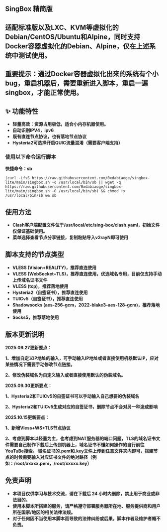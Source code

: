 ## **SingBox 精简版**

## 适配标准版以及LXC、KVM等虚拟化的Debian/CentOS/Ubuntu和Alpine，同时支持Docker容器虚拟化的Debian、Alpine，仅在上述系统中测试使用。
## 重要提示：通过Docker容器虚拟化出来的系统有个小bug，重启机器后，需要重新进入脚本，重启一遍singbox，才能正常使用。

## **✨ 功能特性**
- **轻量高效：资源占用极低，适合小内存机器使用。**
- **自动识别IPV4，ipv6**
- **既有直连节点协议，也有落地节点协议**
- **Hysteria2可选择开启QUIC流量混淆（需要客户端支持）**

### **使用以下命令运行脚本**

**快捷命令：sb**

```
(curl -LfsS https://raw.githubusercontent.com/0xdabiaoge/singbox-lite/main/singbox.sh -o /usr/local/bin/sb || wget -q https://raw.githubusercontent.com/0xdabiaoge/singbox-lite/main/singbox.sh -O /usr/local/bin/sb) && chmod +x /usr/local/bin/sb && sb
```
## **使用方法**
- **Clash客户端配置文件位于/usr/local/etc/sing-box/clash.yaml，初始文件仅保证基础使用。**
- **菜单选择查看节点分享链接，复制粘贴导入v2rayN即可使用**

## **脚本支持的节点类型**
- **VLESS (Vision+REALITY)，推荐直连使用**
- **VLESS (WebSocket+TLS)，推荐直连使用，优选域名专用，目前仅支持手动上传域名证书文件**
- **VLESS (tcp)，推荐落地使用**
- **Hysteria2（自签证书），推荐直连使用**
- **TUICv5（自签证书），推荐直连使用**
- **Shadowsocks (aes-256-gcm，2022-blake3-aes-128-gcm)，推荐落地使用**
- **Socks5，推荐落地使用**



## **版本更新说明**
**2025.09.27更新要点：**

**1、增加自定义IP地址的输入，可手动输入IP地址或者直接使用机器默认IP，应对某些情况下需要手动修改节点链接。**

**2、修改伪装域名为自定义输入或者直接使用默认的伪装域名。**

**2025.09.30更新要点：**

**1、Hysteria2和TUICv5的自签证书可以手动输入自己想要的伪装域名**

**2、Hysteria2和TUICv5生成对应的自签证书，删除节点不会对另一种造成影响**

**2025.10.15更新要点：**

**1、新增Vless+WS+TLS节点协议**

**2、考虑到脚本以轻量为主，也考虑到NAT服务器的端口问题，TLS的域名证书文件需要自己制作下载后上传到机器上，域名证书不懂如何操作的自行前往YouTuBe搜索。
域名证书的.pem和.key文件上传到任意文件夹内即可，搭建节点的时候需要输入对应证书文件的绝对路径（例如：/root/xxxxx.pem，/root/xxxxx.key）**


## **免责声明**
- **本项目仅供学习与技术交流，请在下载后 24 小时内删除，禁止用于商业或非法目的。**
- **使用本脚本所搭建的服务，请严格遵守部署服务器所在地、服务提供商和用户所在国家/地区的相关法律法规。**
- **对于任何因不当使用本脚本而导致的法律纠纷或后果，脚本作者及维护者概不负责。**
